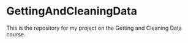 # GettingAndCleaningData
This is the repository for my project on the Getting and Cleaning Data course.
